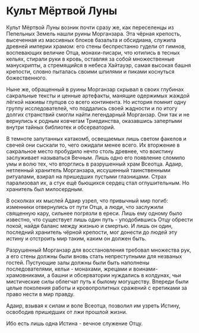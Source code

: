 # Культ Мёртвой Луны

Культ Мёртвой Луны возник почти сразу же, как переселенцы из Пепельных Земель нашли руины Морганзара. Эта чёрная крепость, высеченная из массивных блоков базальта и обсидиана, служила древней империи храмом: его стены беспрестанно гудели от гимнов, воспевающих величие Отца, монахи-писари, что ютились в тесных кельях, стирали руки в кровь, оставляя за собой множественные манускрипты, а стремящийся в небеса Хайтауэр, самая высокая башня крепости, словно пыталась своими шпилями и пиками коснуться божественного.

Ныне же, обращенный в руины Морганзар скрывал в своих глубинах сакральные тексты и ценные артефакты, манящие одержимых жаждой лёгкой наживы глупцов со всего континента. Но история помнит одну группу исследователей, что поддались своей жадности и по итогу долгих странствий смогли найти легендарный Морганзар. Они так и не вернулись к родным ковчегам Триединства, оказавшись запертыми внутри тайных библиотек и обсерваторий.

В темноте запутанных катакомб, освещаемых лишь светом факелов и свечей они сыскали то, чего ожидали менее всего. Их вторжение в сакральное место пробудило нечто столь древнее, что воистину заслуживает называться Вечным. Лишь одно его появление сломило умы и волю тех, что вторглись в разрушенный храм Всеотца. Адаир, нетленный хранитель Морганзара, иссушенный таинственными ритуалами, взирал на пришедших пустыми глазницами. Страх парализовал их, а стук ещё бьющихся сердец стал оглушительным. Но хранитель был милосердным.

В осколках их мыслей Адаир узрел, что привычный мир погиб: изменники отвернулись от пути Отца, а люди, что заслужили священную кару, сильнее погрязли в ереси. Лишь ему одному было известно, что существует лишь один путь - уподобившись Отцу обрести покой, найдя баланс между жизнью и смертью. И лишь он один, последний хранитель чёрной крепости, мог донести до людей эту истину и отстроить мир таким, каким он должен быть.

Разрушенный Морганзар для восстановления требовал множества рук, а его стены должны были вновь стать непреступными для незваных гостей. Пустующие залы должны были быть наполнены последователями, кельи - монахами, жрецами и воинами-храмовниками, а башни и обсерватории нуждались в колдунах, чьи мистические силы облегчат путь к былому могуществу. Впереди были целые поколения работы и кровопролитных сражений с еретиками за право нести в мир правду.

Адаир, взывая к силам и воле Всеотца, позволил им узреть Истину, освободив пришедших от лжи прошлой жизни.

Ибо есть лишь одна Истина - вечное служение Отцу.